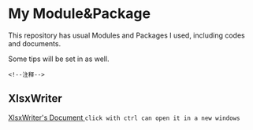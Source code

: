 # My Module&Package
This repository has usual Modules and Packages I used, including codes and documents.

Some tips will be set in as well.

<!--注释-->
`<!--注释-->`
## XlsxWriter
<a href="https://xlsxwriter.readthedocs.io/index.html" target="_blank" rel="noopener"> XlsxWriter's Document </a> `click with ctrl can open it in a new windows`
